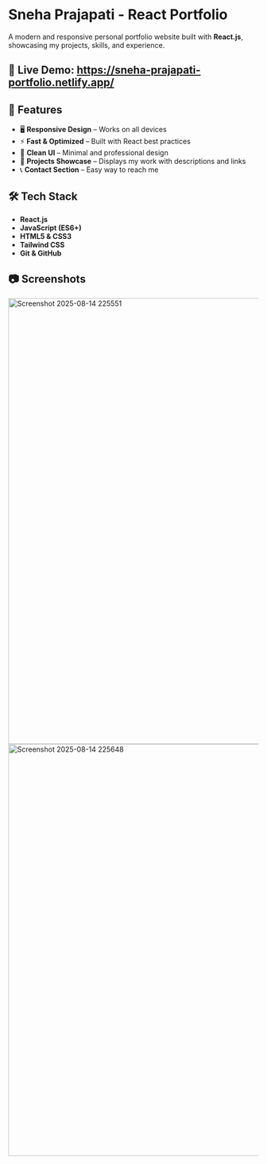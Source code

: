 # Sneha Prajapati - React Portfolio

A modern and responsive personal portfolio website built with **React.js**, showcasing my projects, skills, and experience.  

## 🚀 Live Demo: https://sneha-prajapati-portfolio.netlify.app/

## 📌 Features
- 🖥️ **Responsive Design** – Works on all devices
- ⚡ **Fast & Optimized** – Built with React best practices
- 🎨 **Clean UI** – Minimal and professional design
- 📂 **Projects Showcase** – Displays my work with descriptions and links
- 📞 **Contact Section** – Easy way to reach me

## 🛠️ Tech Stack
- **React.js**
- **JavaScript (ES6+)**
- **HTML5 & CSS3**
- **Tailwind CSS** 
- **Git & GitHub**

## 📷 Screenshots

<img width="1867" height="896" alt="Screenshot 2025-08-14 225551" src="https://github.com/user-attachments/assets/c8eed0cb-e928-4958-9635-7d13c574a027" />
<img width="1232" height="828" alt="Screenshot 2025-08-14 225648" src="https://github.com/user-attachments/assets/3eb26c4f-a7e6-46e2-a15b-e4ca12d59849" />
